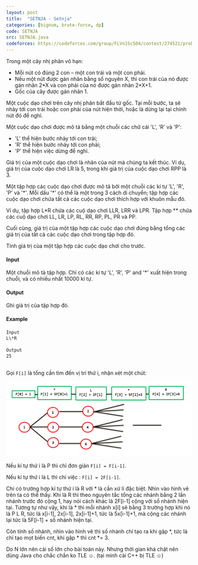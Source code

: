 ```yaml
---
layout: post
title:  "SETNJA - Setnja"
categories: [bignum, brute-force, dp]
code: SETNJA
src: SETNJA.java
codeforces: https://codeforces.com/group/FLVn1Sc504/contest/274521/problem/Z
---
```



Trong một cây nhị phân vô hạn:

*   Mỗi nút có đúng 2 con – một con trái và một con phải.
*   Nếu một nút được gán nhãn bằng số nguyên X, thì con trái của nó được gán nhãn 2\*X và con phải của nó được gán nhãn 2\*X+1.
*   Gốc của cây được gán nhãn 1.

Một cuộc dạo chơi trên cây nhị phân bắt đầu từ gốc. Tại mỗi bước, ta sẽ nhảy tới con trái hoặc con phải của nút hiện thời, hoặc là dừng lại tại chính nút đó để nghỉ.

Một cuộc dạo chơi được mô tả bằng một chuỗi các chữ cái 'L', 'R' và 'P':

*   'L' thể hiện bước nhảy tới con trái;
*   'R' thể hiện bước nhảy tới con phải;
*   'P' thể hiện việc dừng để nghỉ.

Giá trị của một cuộc dạo chơi là nhãn của nút mà chúng ta kết thúc. Ví dụ, giá trị của cuộc dạo chơi LR là 5, trong khi giá trị của cuộc dạo chơi RPP là 3.

Một tập hợp các cuộc dạo chơi được mô tả bởi một chuỗi các kí tự 'L', 'R', 'P' và '\*'. Mỗi dấu '\*' có thể là một trong 3 cách di chuyển; tập hợp các cuộc dạo chơi chứa tất cả các cuộc dạo chơi thích hợp với khuôn mẫu đó.

Ví dụ, tập hợp L\*R chứa các cuộ dạo chơi LLR, LRR và LPR. Tập hợp \*\* chứa các cuộ dạo chơi LL, LR, LP, RL, RR, RP, PL, PR và PP.

Cuối cùng, giá trị của một tập hợp các cuộc dạo chơi đúng bằng tổng các giá trị của tất cả các cuộc dạo chơi trong tập hợp đó.

Tính giá trị của một tập hợp các cuộc dạo chơi cho trước.

#### Input

Một chuỗi mô tả tập hợp. Chỉ có các kí tự 'L', 'R', 'P' and '\*' xuất hiện trong chuỗi, và có nhiều nhất 10000 kí tự.

#### Output

Ghi giá trị của tập hợp đó.

#### Example

```
Input
L\*R

Output
25


```

<!--more-->



Gọi `F[i]` là tổng cần tìm đến vị trí thứ i, nhận xét một chút:

<img src="/static/img/posts/SETNJA.jpg">

Nếu kí tự thứ i là P thì chỉ đơn giản `F[i] = F[i-1]`.

Nếu kí tự thứ i là L thì chỉ việc : `F[i] = 2F[i-1]`.

Chi có trường hợp kí tự thứ i là R với * là cần xử lí đặc biệt. Nhìn vào hình vẽ trên ta có thể thấy. Khi là R thì theo nguyên tắc tổng các nhánh bằng 2 lần nhánh trước đó cộng 1, hay nói cách khác là 2F[i-1] cộng với số nhánh hiện tại. Tương tự như vậy, khi là * thì mỗi nhánh x[i] sẽ bằng 3 trường hợp khi nó là P L R, tức là x[i-1], 2x[i-1], 2x[i-1]+1, tức là 5x[i-1]+1, mà cộng các nhánh lại tức là 5F[i-1] + số nhánh hiện tại. 

Còn tính số nhánh, nhìn vào hình vẽ thì số nhánh chỉ tạo ra khi gặp *, tức là chỉ tạo mọt biến cnt, khi gặp * thì cnt *= 3.

Do N lớn nên cài số lớn cho bài toán này. Nhưng thời gian khá chặt nên dùng Java cho chắc chắn ko TLE ☺. (tại mình cài C++ bị TLE ☺)
